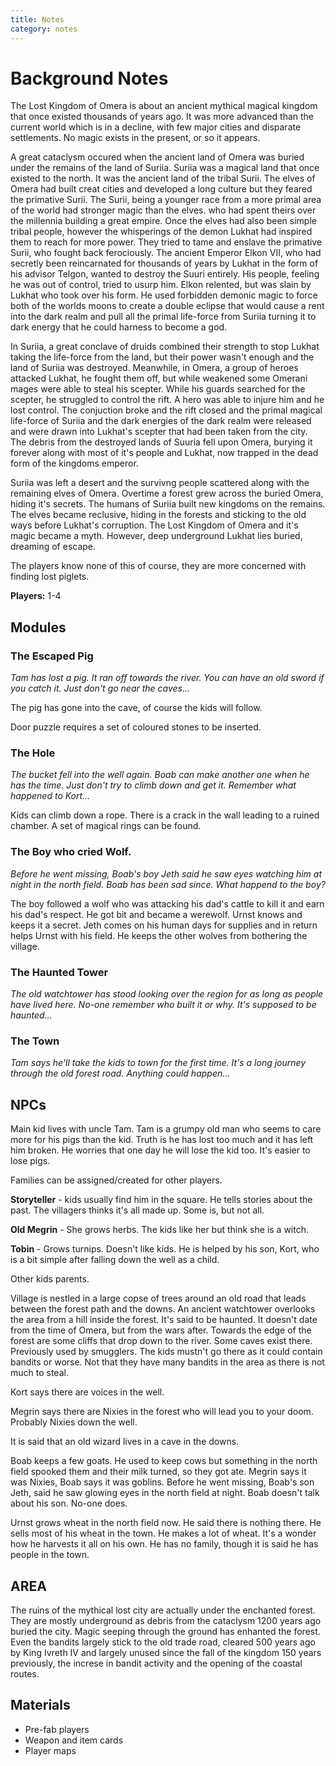 ```yaml
---
title: Notes
category: notes
---
```


# Background Notes

The Lost Kingdom of Omera is about an ancient mythical magical kingdom that once existed thousands of years ago. It was more advanced than the current world which is in a decline, with few major cities and disparate settlements. No magic exists in the present, or so it appears.

A great cataclysm occured when the ancient land of Omera was buried under the remains of the land of Suriia. Suriia was a magical land that once existed to the north. It was the ancient land of the tribal Surii. The elves of Omera had built creat cities and developed a long culture but they feared the primative Surii. The Surii, being a younger race from a more primal area of the world had stronger magic than the elves. who had spent theirs over the millennia building a great empire. Once the elves had also been simple tribal people, however the whisperings of the demon Lukhat had inspired them to reach for more power. They tried to tame and enslave the primative Surii, who fought back ferociously. The ancient Emperor Elkon VII, who had secretly been reincarnated for thousands of years by Lukhat in the form of his advisor Telgon, wanted to destroy the Suuri entirely. His people, feeling he was out of control, tried to usurp him. Elkon relented, but was slain by Lukhat who took over his form. He used forbidden demonic magic to force both of the worlds moons to create a double eclipse that would cause a rent into the dark realm and pull all the primal life-force from Suriia turning it to dark energy that he could harness to become a god.

In Suriia, a great conclave of druids combined their strength to stop Lukhat taking the life-force from the land, but their power wasn't enough and the land of Suriia was destroyed. Meanwhile, in Omera, a group of heroes attacked Lukhat, he fought them off, but while weakened some Omerani mages were able to steal his scepter. While his guards searched for the scepter, he struggled to control the rift. A hero was able to injure him and he lost control. The conjuction broke and the rift closed and the primal magical life-force of Suriia and the dark energies of the dark realm were released and were drawn into Lukhat's scepter that had been taken from the city. The debris from the destroyed lands of Suuria fell upon Omera, burying it forever along with most of it's people and Lukhat, now trapped in the dead form of the kingdoms emperor.

Suriia was left a desert and the survivng people scattered along with the remaining elves of Omera. Overtime a forest grew across the buried Omera, hiding it's secrets. The humans of Suriia built new kingdoms on the remains. The elves became reclusive, hiding in the forests and sticking to the old ways before Lukhat's corruption. The Lost Kingdom of Omera and it's magic became a myth. However, deep underground Lukhat lies buried, dreaming of escape.

The players know none of this of course, they are more concerned with finding lost piglets.

**Players:** 1-4

## Modules

### The Escaped Pig

*Tam has lost a pig. It ran off towards the river. You can have an old sword if you catch it. Just don't go near the caves...*

The pig has gone into the cave, of course the kids will follow.

Door puzzle requires a set of coloured stones to be inserted.

### The Hole

*The bucket fell into the well again. Boab can make another one when he has the time. Just don't try to climb down and get it. Remember what happened to Kort...*

Kids can climb down a rope. There is a crack in the wall leading to a ruined chamber. A set of magical rings can be found.

### The Boy who cried Wolf.

*Before he went missing, Boab's boy Jeth said he saw eyes watching him at night in the north field. Boab has been sad since. What happend to the boy?*

The boy followed a wolf who was attacking his dad's cattle to kill it and earn his dad's respect. He got bit and became a werewolf. Urnst knows and keeps it a secret. Jeth comes on his human days for supplies and in return helps Urnst with his field. He keeps the other wolves from bothering the village.

### The Haunted Tower

*The old watchtower has stood looking over the region for as long as people have lived here. No-one remember who built it or why. It's supposed to be haunted...*

### The Town

*Tam says he'll take the kids to town for the first time. It's a long journey through the old forest road. Anything could happen...*

## NPCs

Main kid lives with uncle Tam. Tam is a grumpy old man who seems to care more for his pigs than the kid. Truth is he has lost too much and it has left him broken. He worries that one day he will lose the kid too. It's easier to lose pigs.

Families can be assigned/created for other players.

**Storyteller** - kids usually find him in the square. He tells stories about the past. The villagers thinks it's all made up. Some is, but not all. 

**Old Megrin** - She grows herbs. The kids like her but think she is a witch.

**Tobin** - Grows turnips. Doesn't like kids. He is helped by his son, Kort, who is a bit simple after falling down the well as a child.

Other kids parents.

Village is nestled in a large copse of trees around an old road that leads between the forest path and the downs. An ancient watchtower overlooks the area from a hill inside the forest. It's said to be haunted. It doesn't date from the time of Omera, but from the wars after. Towards the edge of the forest are some cliffs that drop down to the river. Some caves exist there. Previously used by smugglers. The kids mustn't go there as it could contain bandits or worse. Not that they have many bandits in the area as there is not much to steal.

Kort says there are voices in the well.

Megrin says there are Nixies in the forest who will lead you to your doom. Probably Nixies down the well.

It is said that an old wizard lives in a cave in the downs.

Boab keeps a few goats. He used to keep cows but something in the north field spooked them and their milk turned, so they got ate. Megrin says it was Nixies, Boab says it was goblins. Before he went missing, Boab's son Jeth, said he saw glowing eyes in the north field at night. Boab doesn't talk about his son. No-one does.

Urnst grows wheat in the north field now. He said there is nothing there. He sells most of his wheat in the town. He makes a lot of wheat. It's a wonder how he harvests it all on his own. He has no family, though it is said he has people in the town.

## AREA

The ruins of the mythical lost city are actually under the enchanted forest. They are mostly underground as debris from the cataclysm 1200 years ago buried the city. Magic seeping through the ground has enhanted the forest. Even the bandits largely stick to the old trade road, cleared 500 years ago by King Ivreth IV and largely unused since the fall of the kingdom 150 years previously, the increse in bandit activity and the opening of the coastal routes.

## Materials

- Pre-fab players
- Weapon and item cards
- Player maps
